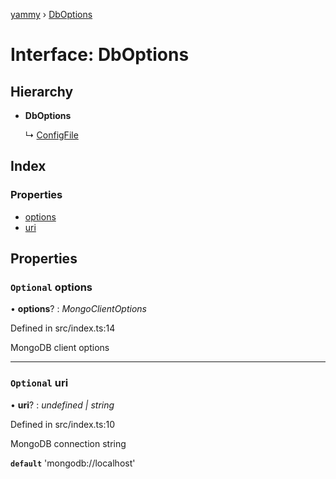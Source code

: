 [yammy](../README.md) › [DbOptions](dboptions.md)

# Interface: DbOptions

## Hierarchy

* **DbOptions**

  ↳ [ConfigFile](configfile.md)

## Index

### Properties

* [options](dboptions.md#optional-options)
* [uri](dboptions.md#optional-uri)

## Properties

### `Optional` options

• **options**? : *MongoClientOptions*

Defined in src/index.ts:14

MongoDB client options

___

### `Optional` uri

• **uri**? : *undefined | string*

Defined in src/index.ts:10

MongoDB connection string

**`default`** 'mongodb://localhost'
